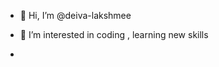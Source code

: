 - 👋 Hi, I’m @deiva-lakshmee
- 👀 I’m interested in coding , learning new skills 

-

<!---
deiva-lakshmee/deiva-lakshmee is a ✨ special ✨ repository because its `README.md` (this file) appears on your GitHub profile.
You can click the Preview link to take a look at your changes.
--->
